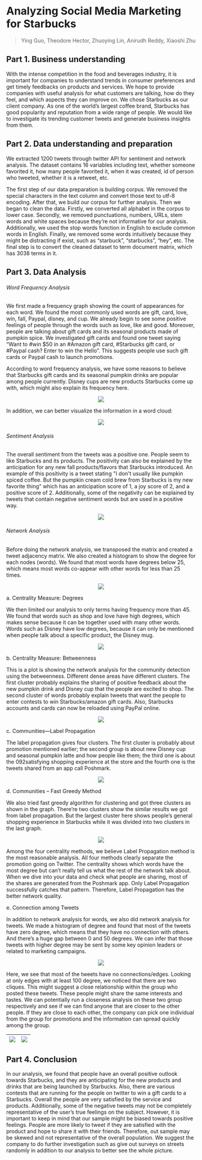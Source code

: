 # Analyzing Social Media Marketing for Starbucks
> Ying Guo, Theodore Hector, Zhuoying Lin, Anirudh Reddy, Xiaoshi Zhu

## Part 1. Business understanding

With the intense competition in the food and beverages industry, it is important for companies to understand trends in consumer preferences and get timely feedbacks on products and services. We hope to provide companies with useful analysis for what customers are talking, how do they feel, and which aspects they can improve on. We chose Starbucks as our client company. As one of the world’s largest coffee brand, Starbucks has good popularity and reputation from a wide range of people. We would like to investigate its trending customer tweets and generate business insights from them. 

## Part 2. Data understanding and preparation
We extracted 1200 tweets through twitter API for sentiment and network analysis. The dataset contains 16 variables including text, whether someone favorited it, how many people favorited it, when it was created, id of person who tweeted, whether it is a retweet, etc.

The first step of our data preparation is building corpus. We removed the special characters in the text column and convert those text to utf-8 encoding. After that, we build our corpus for further analysis. Then we began to clean the data. Firstly, we converted all alphabet in the corpus to lower case. Secondly, we removed punctuations, numbers, URLs, stem words and white spaces because they’re not informative for our analysis. Additionally, we used the stop words function in English to exclude common words in English. Finally, we removed some words intuitively because they might be distracting if exist, such as “starbuck”, “starbucks”, “hey”, etc. The final step is to convert the cleaned dataset to term document matrix, which has 3038 terms in it.

## Part 3. Data Analysis

###### Word Frequency Analysis
We first made a frequency graph showing the count of appearances for each word. We found the most commonly used words are gift, card, love, win, fall, Paypal, disney, and cup. We already begin to see some positive feelings of people through the words such as love, like and good. Moreover, people are talking about gift cards and its seasonal products made of pumpkin spice. We investigated gift cards and found one tweet saying “Want to #win $50 in an #Amazon gift card, #Starbucks gift card, or #Paypal cash? Enter to win the Hello”. This suggests people use such gift cards or Paypal cash to launch promotions.

According to word frequency analysis, we have some reasons to believe that Starbucks gift cards and its seasonal pumpkin drinks are popular among people currently. Disney cups are new products Starbucks come up with, which might also explain its frequency here.

<p align="center">
  <img src="Pictures/01WordFreq.png">
</p>
    
In addition, we can better visualize the information in a word cloud:

<p align="center">
  <img src="Pictures/02WordCloud.png">
</p>
  
###### Sentiment Analysis

The overall sentiment from the tweets was a positive one. People seem to like Starbucks and its products. The positivity can also be explained by the anticipation for any new fall products/flavors that Starbucks introduced. An example of this positivity is a tweet stating "I don't usually like pumpkin spiced coffee. But the pumpkin cream cold brew from Starbucks is my new favorite thing” which has an anticipation score of 1, a joy score of 2, and a positive score of 2. Additionally, some of the negativity can be explained by tweets that contain negative sentiment words but are used in a positive way. 

<p align="center">
  <img src="Pictures/03Sentiment.png">
</p>

###### Network Analysis 

Before doing the network analysis, we transposed the matrix and created a tweet adjacency matrix. We also created a histogram to show the degree for each nodes (words). We found that most words have degrees below 25, which means most words co-appear with other words for less than 25 times. 

<p align="center">
  <img src="Pictures/04Network.png">
</p>

a.	Centrality Measure: Degrees

We then limited our analysis to only terms having frequency more than 45. We found that words such as shop and love have high degrees, which makes sense because it can be together used with many other words. Words such as Disney have low degrees, because it can only be mentioned when people talk about a specific product, the Disney mug.

<p align="center">
  <img src="Pictures/05Degree.png">
</p>

b.	Centrality Measure: Betweenness

This is a plot is showing the network analysis for the community detection using the betweenness. Different dense areas have different clusters.  The first cluster probably explains the sharing of positive feedback about the new pumpkin drink and Disney cup that the people are excited to shop. The second cluster of words probably explain tweets that want the people to enter contests to win Starbucks/amazon gift cards. Also, Starbucks accounts and cards can now be reloaded using PayPal online.

<p align="center">
  <img src="Pictures/06Betweenness.png">
</p>

c.	Communities—Label Propagation

The label propagation gives four clusters. The first cluster is probably about promotion mentioned earlier; the second group is about new Disney cup and seasonal pumpkin latte and how people like them; the third one is about the 092satisfying shopping experience at the store and the fourth one is the tweets shared from an app call Poshmark. 

<p align="center">
  <img src="Pictures/07LabelPropagation.png">
</p>

d.	Communities – Fast Greedy Method

We also tried fast greedy algorithm for clustering and got three clusters as shown in the graph. There’re two clusters show the similar results we got from label propagation. But the largest cluster here shows people’s general shopping experience in Starbucks while it was divided into two clusters in the last graph.

<p align="center">
  <img src="Pictures/08FastGreedyMethod.png">
</p>

Among the four centrality methods, we believe Label Propagation method is the most reasonable analysis. All four methods clearly separate the promotion going on Twitter. The centrality shows which words have the most degree but can’t really tell us what the rest of the network talk about. When we dive into your data and check what people are sharing, most of the shares are generated from the Poshmark app. Only Label Propagation successfully catches that pattern. Therefore, Label Propagation has the better network quality.

e.	Connection among Tweets

In addition to network analysis for words, we also did network analysis for tweets. We made a histogram of degree and found that most of the tweets have zero degree, which means that they have no connection with others. And there’s a huge gap between 0 and 50 degrees. We can infer that those tweets with higher degree may be sent by some key opinion leaders or related to marketing campaigns.

<p align="center">
  <img src="Pictures/09Connection .png">
</p>

Here, we see that most of the tweets have no connections/edges. Looking at only edges with at least 100 degree, we noticed that there are two cliques. This might suggest a close relationship within the group who posted these tweets. These people might share the same interests and tastes. We can potentially run a closeness analysis on these two group respectively and see if we can find anyone that are closer to the other people. If they are close to each other, the company can pick one individual from the group for promotions and the information can spread quickly among the group.
 
![](Pictures/10Connection.png)  |  ![](Pictures/11Connection.png)
:--------------------------:|:-------------------------:
 
## Part 4. Conclusion

In our analysis, we found that people have an overall positive outlook towards Starbucks, and they are anticipating for the new products and drinks that are being launched by Starbucks. Also, there are various contests that are running for the people on twitter to win a gift cards to a Starbucks. Overall the people are very satisfied by the service and products. Additionally, some of the negative tweets may not be completely representative of the user’s true feelings on the subject.
However, it is important to keep in mind that our sample might be biased towards positive feelings. People are more likely to tweet if they are satisfied with the product and hope to share it with their friends. Therefore, out sample may be skewed and not representative of the overall population. We suggest the company to do further investigation such as give out surveys on streets randomly in addition to our analysis to better see the whole picture.
